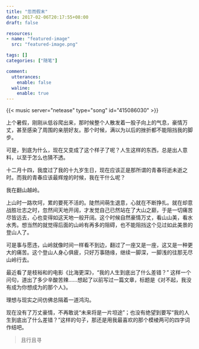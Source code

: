 ```yaml
---
title: "忽而假末"
date: 2017-02-06T20:17:55+08:00
draft: false

resources:
- name: "featured-image"
  src: "featured-image.png"

tags: []
categories: ["随笔"]

comment:
  utterances:
    enable: false
  waline:
    enable: true
---
```



{{< music server="netease" type="song" id="415086030" >}}

上个暑假，刚刚从低谷爬出来，那时候整个人散发着一股子向上的气息，豪情万丈，甚至感染了周围的亲朋好友。那个时候，满以为以后的挫折都不能阻挡我的脚步。

可是，到底为什么，现在又变成了这个样子了呢？人生这样的东西，总是出人意料，以至于怎么也猜不透。

十二月十四，我度过了我的十九岁生日，现在应该正是那所谓的青春将逝未逝之时。而我的青春应该最辉煌的时候，我在干什么呢？

我在翻山越岭。

上山时一路坎坷，累的要死不活的。陡然间萌生退意，心就在不断挣扎。就在却意战胜壮志之时，忽然间天地开阔，才发觉自己已然站在了大山之巅，于是一切痛苦尽皆远去，心也变得如这天地一般开阔。这个时候自然豪情万丈，看山山美，看水水秀。想当然的就觉得后面的山岭有再多的阻碍，也不能阻挡这个见过如此美景的登山人了。

可是事与愿违，山岭就像时间一样看不到边，翻过了一座又是一座，这又是一种更大的痛苦。这个登山人身心俱疲，只好万事随缘，继续一脚深，一脚浅的往那无尽山岭行去。

最近看了是枝裕和的电影《比海更深》，“我的人生到底出了什么差错？” 这样一个问句，道出了多少辛酸苦辣……想起了以前写过一篇文章，标题是《对不起，我没有成为你想成为的那个人》。

理想与现实之间仿佛总隔着一道鸿沟。

现在没有了万丈豪情，不再敢说“未来将是一片坦途”；也没有绝望到要写“我的人生到底出了什么差错？”这样的句子，那还是用我最喜欢的那个模棱两可的四字词作结吧。

>且行且寻
